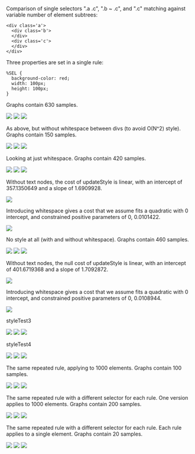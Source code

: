 Comparison of single selectors ".a .c", ".b ~ .c", and ".c" matching against variable number of element subtrees:

    <div class='a'>
      <div class='b'>
      </div>
      <div class='c'>
      </div>
    </div>

Three properties are set in a single rule:

    %SEL {
      background-color: red;
      width: 100px;
      height: 100px;
    }

Graphs contain 630 samples.

![](styleModel_files/figure-markdown_github/unnamed-chunk-2-1.png) ![](styleModel_files/figure-markdown_github/unnamed-chunk-2-2.png) ![](styleModel_files/figure-markdown_github/unnamed-chunk-2-3.png)

As above, but without whitespace between divs (to avoid O(N^2) style). Graphs contain 150 samples.

![](styleModel_files/figure-markdown_github/unnamed-chunk-4-1.png) ![](styleModel_files/figure-markdown_github/unnamed-chunk-4-2.png) ![](styleModel_files/figure-markdown_github/unnamed-chunk-4-3.png)

Looking at just whitespace. Graphs contain 420 samples.

![](styleModel_files/figure-markdown_github/unnamed-chunk-6-1.png) ![](styleModel_files/figure-markdown_github/unnamed-chunk-6-2.png) ![](styleModel_files/figure-markdown_github/unnamed-chunk-6-3.png)

Without text nodes, the cost of updateStyle is linear, with an intercept of 357.1350649 and a slope of 1.6909928.

![](styleModel_files/figure-markdown_github/unnamed-chunk-8-1.png)

Introducing whitespace gives a cost that we assume fits a quadratic with 0 intercept, and constrained positive parameters of 0, 0.0101422.

![](styleModel_files/figure-markdown_github/unnamed-chunk-9-1.png)

No style at all (with and without whitespace). Graphs contain 460 samples.

![](styleModel_files/figure-markdown_github/unnamed-chunk-11-1.png) ![](styleModel_files/figure-markdown_github/unnamed-chunk-11-2.png) ![](styleModel_files/figure-markdown_github/unnamed-chunk-11-3.png)

Without text nodes, the null cost of updateStyle is linear, with an intercept of 401.6719368 and a slope of 1.7092872.

![](styleModel_files/figure-markdown_github/unnamed-chunk-13-1.png)

Introducing whitespace gives a cost that we assume fits a quadratic with 0 intercept, and constrained positive parameters of 0, 0.0108944.

![](styleModel_files/figure-markdown_github/unnamed-chunk-14-1.png)

styleTest3

![](styleModel_files/figure-markdown_github/unnamed-chunk-16-1.png) ![](styleModel_files/figure-markdown_github/unnamed-chunk-16-2.png) ![](styleModel_files/figure-markdown_github/unnamed-chunk-16-3.png)

styleTest4

![](styleModel_files/figure-markdown_github/unnamed-chunk-18-1.png) ![](styleModel_files/figure-markdown_github/unnamed-chunk-18-2.png) ![](styleModel_files/figure-markdown_github/unnamed-chunk-18-3.png)

The same repeated rule, applying to 1000 elements. Graphs contain 100 samples.

![](styleModel_files/figure-markdown_github/unnamed-chunk-20-1.png) ![](styleModel_files/figure-markdown_github/unnamed-chunk-20-2.png) ![](styleModel_files/figure-markdown_github/unnamed-chunk-20-3.png)

The same repeated rule with a different selector for each rule. One version applies to 1000 elements. Graphs contain 200 samples.

![](styleModel_files/figure-markdown_github/unnamed-chunk-22-1.png) ![](styleModel_files/figure-markdown_github/unnamed-chunk-22-2.png) ![](styleModel_files/figure-markdown_github/unnamed-chunk-22-3.png)

The same repeated rule with a different selector for each rule. Each rule applies to a single element. Graphs contain 20 samples.

![](styleModel_files/figure-markdown_github/unnamed-chunk-24-1.png) ![](styleModel_files/figure-markdown_github/unnamed-chunk-24-2.png) ![](styleModel_files/figure-markdown_github/unnamed-chunk-24-3.png)
